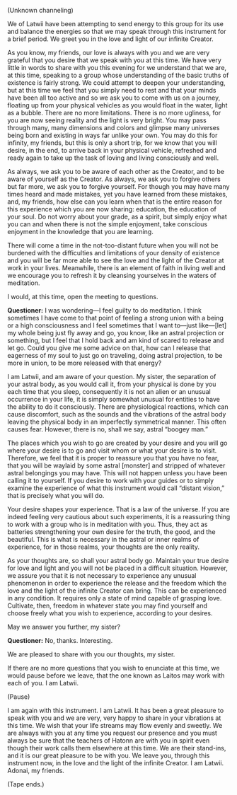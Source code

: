 <p class="channel-type">(Unknown channeling)</p>
<p>We of Latwii have been attempting to send energy to this group for its use and balance the energies so that we may speak through this instrument for a brief period. We greet you in the love and light of our infinite Creator.</p>
<p>As you know, my friends, our love is always with you and we are very grateful that you desire that we speak with you at this time. We have very little in words to share with you this evening for we understand that we are, at this time, speaking to a group whose understanding of the basic truths of existence is fairly strong. We could attempt to deepen your understanding, but at this time we feel that you simply need to rest and that your minds have been all too active and so we ask you to come with us on a journey, floating up from your physical vehicles as you would float in the water, light as a bubble. There are no more limitations. There is no more ugliness, for you are now seeing reality and the light is very bright. You may pass through many, many dimensions and colors and glimpse many universes being born and existing in ways far unlike your own. You may do this for infinity, my friends, but this is only a short trip, for we know that you will desire, in the end, to arrive back in your physical vehicle, refreshed and ready again to take up the task of loving and living consciously and well.</p>
<p>As always, we ask you to be aware of each other as the Creator, and to be aware of yourself as the Creator. As always, we ask you to forgive others but far more, we ask you to forgive yourself. For though you may have many times heard and made mistakes, yet you have learned from these mistakes, and, my friends, how else can you learn when that is the entire reason for this experience which you are now sharing: education, the education of your soul. Do not worry about your grade, as a spirit, but simply enjoy what you can and when there is not the simple enjoyment, take conscious enjoyment in the knowledge that you are learning.</p>
<p>There will come a time in the not-too-distant future when you will not be burdened with the difficulties and limitations of your density of existence and you will be far more able to see the love and the light of the Creator at work in your lives. Meanwhile, there is an element of faith in living well and we encourage you to refresh it by cleansing yourselves in the waters of meditation.</p>
<p>I would, at this time, open the meeting to questions.</p>
<p><strong>Questioner:</strong> I was wondering—I feel guilty to do meditation. I think sometimes I have come to that point of feeling a strong union with a being or a high consciousness and I feel sometimes that I want to—just like—[let] my whole being just fly away and go, you know, like an astral projection or something, but I feel that I hold back and am kind of scared to release and let go. Could you give me some advice on that, how can I release that eagerness of my soul to just go on traveling, doing astral projection, to be more in union, to be more released with that energy?</p>
<p>I am Latwii, and am aware of your question. My sister, the separation of your astral body, as you would call it, from your physical is done by you each time that you sleep, consequently it is not an alien or an unusual occurrence in your life, it is simply somewhat unusual for entities to have the ability to do it consciously. There are physiological reactions, which can cause discomfort, such as the sounds and the vibrations of the astral body leaving the physical body in an imperfectly symmetrical manner. This often causes fear. However, there is no, shall we say, astral “boogey man.”</p>
<p>The places which you wish to go are created by your desire and you will go where your desire is to go and visit whom or what your desire is to visit. Therefore, we feel that it is proper to reassure you that you have no fear, that you will be waylaid by some astral [monster] and stripped of whatever astral belongings you may have. This will not happen unless you have been calling it to yourself. If you desire to work with your guides or to simply examine the experience of what this instrument would call “distant vision,” that is precisely what you will do.</p>
<p>Your desire shapes your experience. That is a law of the universe. If you are indeed feeling very cautious about such experiments, it is a reassuring thing to work with a group who is in meditation with you. Thus, they act as batteries strengthening your own desire for the truth, the good, and the beautiful. This is what is necessary in the astral or inner realms of experience, for in those realms, your thoughts are the only reality.</p>
<p>As your thoughts are, so shall your astral body go. Maintain your true desire for love and light and you will not be placed in a difficult situation. However, we assure you that it is not necessary to experience any unusual phenomenon in order to experience the release and the freedom which the love and the light of the infinite Creator can bring. This can be experienced in any condition. It requires only a state of mind capable of grasping love. Cultivate, then, freedom in whatever state you may find yourself and choose freely what you wish to experience, according to your desires.</p>
<p>May we answer you further, my sister?</p>
<p><strong>Questioner:</strong> No, thanks. Interesting.</p>
<p>We are pleased to share with you our thoughts, my sister.</p>
<p>If there are no more questions that you wish to enunciate at this time, we would pause before we leave, that the one known as Laitos may work with each of you. I am Latwii.</p>
<p class="comment">(Pause)</p>
<p>I am again with this instrument. I am Latwii. It has been a great pleasure to speak with you and we are very, very happy to share in your vibrations at this time. We wish that your life streams may flow evenly and sweetly. We are always with you at any time you request our presence and you must always be sure that the teachers of Hatonn are with you in spirit even though their work calls them elsewhere at this time. We are their stand-ins, and it is our great pleasure to be with you. We leave you, through this instrument now, in the love and the light of the infinite Creator. I am Latwii. Adonai, my friends.</p>
<p class="comment">(Tape ends.)</p>